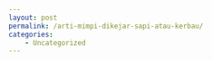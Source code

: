 ```yaml
---
layout: post
permalink: /arti-mimpi-dikejar-sapi-atau-kerbau/
categories:
    - Uncategorized
---
```


